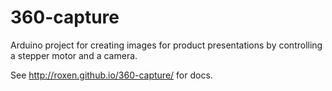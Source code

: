 360-capture
===========

Arduino project for creating images for product presentations by controlling a stepper motor and a camera.

See http://roxen.github.io/360-capture/ for docs.